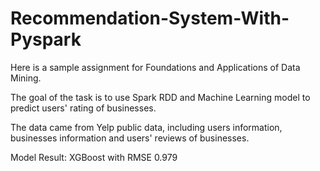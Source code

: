 # Recommendation-System-With-Pyspark

Here is a sample assignment for Foundations and Applications of Data Mining. 

The goal of the task is to use Spark RDD and Machine Learning model to predict users' rating of businesses. 

The data came from Yelp public data, including users information, businesses information and users' reviews of businesses. 

Model Result: XGBoost with RMSE 0.979

